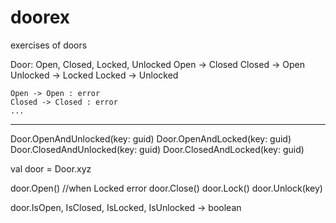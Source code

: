 # doorex

exercises of doors

Door: Open, Closed, Locked, Unlocked
	Open -> Closed
	Closed -> Open
	Unlocked -> Locked
	Locked -> Unlocked
	
	Open -> Open : error
	Closed -> Closed : error
	...
	
--------------------------------------------
Door.OpenAndUnlocked(key: guid)
Door.OpenAndLocked(key: guid)
Door.ClosedAndUnlocked(key: guid)
Door.ClosedAndLocked(key: guid)

val door = Door.xyz

door.Open() //when Locked error 
door.Close()
door.Lock()
door.Unlock(key)

door.IsOpen, IsClosed, IsLocked, IsUnlocked -> boolean
